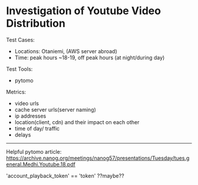 # Investigation of Youtube Video Distribution

Test Cases:
- Locations: Otaniemi, (AWS server abroad)
- Time: peak hours ~18-19, off peak hours (at night/during day)

Test Tools:
- pytomo

Metrics:
- video urls
- cache server urls(server naming)
- ip addresses
- location(client, cdn) and their impact on each other
- time of day/ traffic
- delays

***
Helpful pytomo article:
https://archive.nanog.org/meetings/nanog57/presentations/Tuesday/tues.general.Medhi.Youtube.18.pdf


'account_playback_token' == 'token' ??maybe??